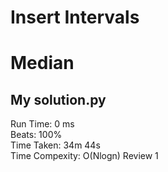 Insert Intervals
=========
# Median
## My solution.py
Run Time: 0 ms              
Beats: 100%      
Time Taken: 34m 44s    
Time Compexity: O(Nlogn) 
Review 1

